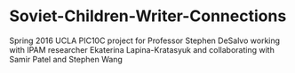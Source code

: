 # Soviet-Children-Writer-Connections
Spring 2016 UCLA PIC10C project for Professor Stephen DeSalvo working with IPAM researcher Ekaterina Lapina-Kratasyuk and collaborating with Samir Patel and Stephen Wang
